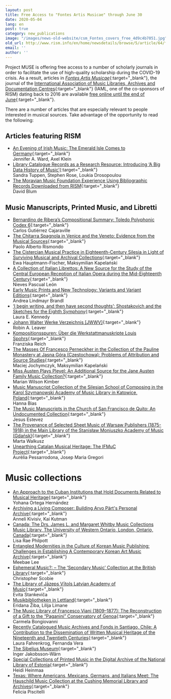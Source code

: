 ```yaml
---
layout: post
title: Free Access to "Fontes Artis Musicae" through June 30
date: 2020-05-04
lang: en
post: true
category: new_publications
image: "/images/news-old-website/csm_Fontes_covers_free_4d9c4b7051.jpg"
old_url: http://www.rism.info/en/home/newsdetails/browse/5/article/64/free-access-to-fontes-artis-musicae-through-june-30.html
email: ''
author: ''
---
```


Project MUSE is offering free access to a number of scholarly journals in order to facilitate the use of high-quality scholarship during the COVID-19 crisis. As a result, articles in [_Fontes Artis Musicae_](https://muse.jhu.edu/journal/688){:target="_blank"}, the journal of the [International Association of Music Libraries, Archives and Documentation Centres](https://www.iaml.info/){:target="_blank"} (IAML, one of the co-sponsors of RISM) dating back to 2016 are available [free online until the end of June](https://www.iaml.info/news/free-access-fontes-artis-musicae){:target="_blank"}.

There are a number of articles that are especially relevant to people interested in musical sources. Take advantage of the opportunity to read the following:

## Articles featuring RISM

- [An Evening of Irish Music: The Emerald Isle Comes to Germany](https://muse.jhu.edu/article/636114){:target="_blank"}  
Jennifer A. Ward, Axel Klein
- [Library Catalogue Records as a Research Resource: Introducing ‘A Big Data History of Music’](https://muse.jhu.edu/article/614141){:target="_blank"}  
Sandra Tuppen, Stephen Rose, Loukia Drosopoulou
- [The Moravian Music Foundation Experience Using Bibliographic Records Downloaded from RISM](https://muse.jhu.edu/article/680345){:target="_blank"}  
David Blum


## Music Manuscripts, Printed Music, and Libretti

- [Bernardino de Ribera’s Compositional Summary: Toledo Polyphonic Codex 6](https://muse.jhu.edu/article/614142){:target="_blank"}  
Carlos Gutiérrez Cajaraville
- [The Chitarra Spagnola in Venice and the Veneto: Evidence from the Musical Sources](https://muse.jhu.edu/article/712268){:target="_blank"}  
Paolo Alberto Rismondo
- [The Cistercian Musical Practice in Eighteenth-Century Silesia in Light of Surviving Musical and Archival Collections](https://muse.jhu.edu/article/729950){:target="_blank"}  
Ewa Hauptmann-Fischer, Maksymilian Kapelański
- [A Collection of Italian Librettos: A New Source for the Study of the Central European Reception of Italian Opera during the Mid-Eighteenth Century](https://muse.jhu.edu/article/736167){:target="_blank"}  
Nieves Pascual León
- [Early Music Prints and New Technology: Variants and Variant Editions](https://muse.jhu.edu/article/671831){:target="_blank"}  
Andrea Lindmayr Brandl
- [‘I begin writing, and then have second thoughts’: Shostakovich and the Sketches for the Eighth Symphony](https://muse.jhu.edu/article/650241){:target="_blank"}  
Laura E. Kennedy
- [Johann Walter Werke Verzeichnis [JWWV]](https://muse.jhu.edu/article/721665){:target="_blank"}  
Robin A. Leaver
- [Kompositionsspuren: Über die Werkstattmanuskripte Louis Spohrs](https://muse.jhu.edu/article/743956){:target="_blank"}  
Franziska Reich
- [The Masses Of Francesco Perneckher in the Collection of the Pauline Monastery at Jasna Góra (Częstochowa): Problems of Attribution and Source Studies](https://muse.jhu.edu/article/729951){:target="_blank"}  
Maciej Jochymczyk, Maksymilian Kapelański
- [Miss Austen Plays Pleyel: An Additional Source for the Jane Austen Family Music Collection?](https://muse.jhu.edu/article/753516){:target="_blank"}  
Marian Wilson Kimber
- [Music Manuscript Collection of the Silesian School of Composing in the Karol Szymanowski Academy of Music Library in Katowice, Poland](https://muse.jhu.edu/article/729948){:target="_blank"}  
Hanna Bias
- [The Music Manuscripts in the Church of San Francisco de Quito: An Undocumented Collection](https://muse.jhu.edu/article/721666){:target="_blank"}  
Jesus Estevez
- [The Provenance of Selected Sheet Music of Warsaw Publishers (1875-1918) in the Main Library of the Stanisław Moniuszko Academy of Music (Gdańsk)](https://muse.jhu.edu/article/729952){:target="_blank"}  
Marta Walkusz
- [Unearthing Catalan Musical Heritage: The IFMuC Project](https://muse.jhu.edu/article/680343){:target="_blank"}  
Aurèlia Pessarrodona, Josep Maria Gregori


# Music collections

- [An Approach to the Cuban Institutions that Hold Documents Related to Musical Heritage](https://muse.jhu.edu/article/699409){:target="_blank"}  
Yohana Ortega Hernández
- [Archiving a Living Composer: Building Arvo Pärt's Personal Archive](https://muse.jhu.edu/article/663113){:target="_blank"}  
Anneli Kivisiv, Kai Kutman
- [Canada: The Drs. James L. and Margaret Whitby Music Collections Music Library, The University of Western Ontario, London, Ontario, Canada](https://muse.jhu.edu/article/625705){:target="_blank"}  
Lisa Rae Philpott
- [Entangled Modernities in the Culture of Korean Music Publishing: Challenges in Establishing A Contemporary Korean Art Music Archive](https://muse.jhu.edu/article/671829){:target="_blank"}  
Meebae Lee
- [Ephemeral Music?: – The ‘Secondary Music’ Collection at the British Library](https://muse.jhu.edu/article/608865){:target="_blank"}  
Christopher Scobie
- [The Library of Jāzeps Vītols Latvian Academy of Music](https://muse.jhu.edu/article/663112){:target="_blank"}  
Evita Stankeviča
- [Musikbibliotheken in Lettland](https://muse.jhu.edu/article/663111){:target="_blank"}  
Eridana Žiba, Lilija Limane
- [The Music Library of Francesco Viani (1809–1877): The Reconstruction of a Gift to the “Paganini” Conservatory of Genoa](https://muse.jhu.edu/article/650242){:target="_blank"}  
Carmela Bongiovanni
- [Recently Catalogued Music Archives and Fonds in Santiago, Chile: A Contribution to the Dissemination of Written Musical Heritage of the Nineteenth and Twentieth Centuries](https://muse.jhu.edu/article/614143){:target="_blank"}  
Laura Fahrenkrog, Fernanda Vera
- [The Sibelius Museum](https://muse.jhu.edu/article/663114){:target="_blank"}  
Inger Jakobsson-Wärn
- [Special Collections of Printed Music in the Digital Archive of the National Library of Estonia](https://muse.jhu.edu/article/663116){:target="_blank"}  
Heidi Heinmaa
- [Texas: Where Americans, Mexicans, Germans, and Italians Meet: The Hauschild Music Collection at the Cushing Memorial Library and Archives](https://muse.jhu.edu/article/671832){:target="_blank"}  
Felicia Piscitelli
